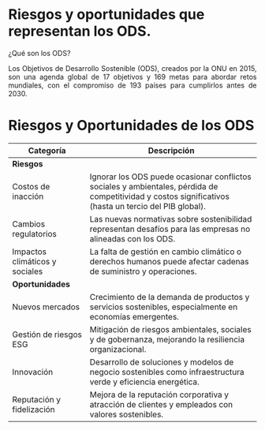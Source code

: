# Riesgos y oportunidades que representan los ODS.

¿Qué son los ODS?
<p align="justify">
Los Objetivos de Desarrollo Sostenible (ODS), creados por la ONU en 2015, son una agenda global de 17 objetivos y 169 metas para abordar retos mundiales, con el compromiso de 193 países para cumplirlos antes de 2030.
</p>

# Riesgos y Oportunidades de los ODS

| **Categoría**   | **Descripción**                                                                                             |
|------------------|-----------------------------------------------------------------------------------------------------------|
| **Riesgos**      |                                                                                                           |
| Costos de inacción | Ignorar los ODS puede ocasionar conflictos sociales y ambientales, pérdida de competitividad y costos significativos (hasta un tercio del PIB global). |
| Cambios regulatorios | Las nuevas normativas sobre sostenibilidad representan desafíos para las empresas no alineadas con los ODS. |
| Impactos climáticos y sociales | La falta de gestión en cambio climático o derechos humanos puede afectar cadenas de suministro y operaciones. |
| **Oportunidades** |                                                                                                          |
| Nuevos mercados | Crecimiento de la demanda de productos y servicios sostenibles, especialmente en economías emergentes. |
| Gestión de riesgos ESG | Mitigación de riesgos ambientales, sociales y de gobernanza, mejorando la resiliencia organizacional. |
| Innovación       | Desarrollo de soluciones y modelos de negocio sostenibles como infraestructura verde y eficiencia energética. |
| Reputación y fidelización | Mejora de la reputación corporativa y atracción de clientes y empleados con valores sostenibles. |




